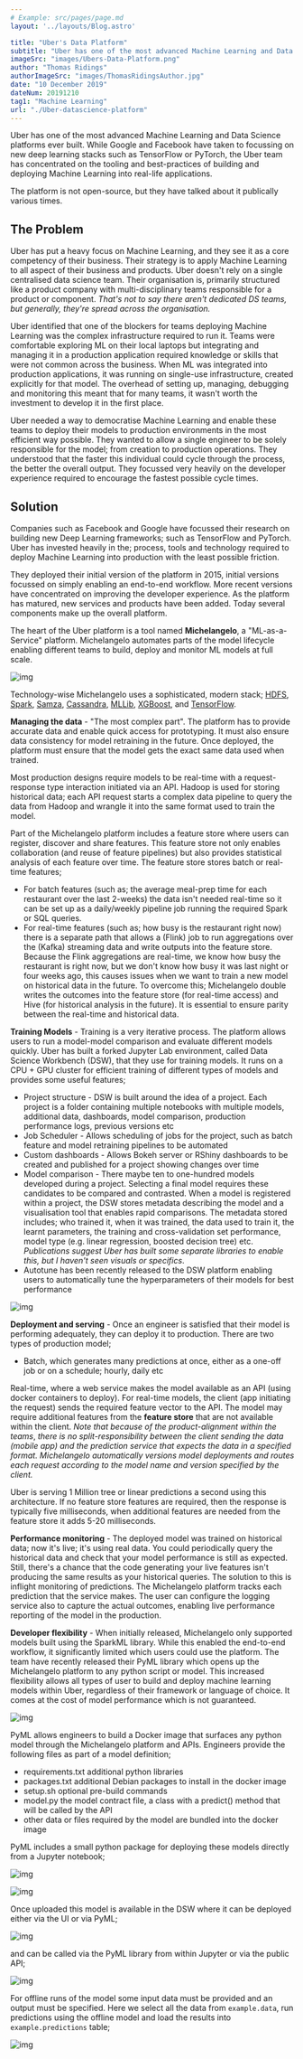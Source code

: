 ```yaml
---
# Example: src/pages/page.md
layout: '../layouts/Blog.astro'

title: "Uber's Data Platform"
subtitle: "Uber has one of the most advanced Machine Learning and Data Science platforms ever built. The platform is not open-source, but they have talked about it publically various times."
imageSrc: "images/Ubers-Data-Platform.png"
author: "Thomas Ridings"
authorImageSrc: "images/ThomasRidingsAuthor.jpg"
date: "10 December 2019"
dateNum: 20191210
tag1: "Machine Learning"
url: "./Uber-datascience-platform"
---
```


Uber has one of the most advanced Machine Learning and Data Science platforms ever built. While Google and Facebook have taken to focussing on new deep learning stacks such as TensorFlow or PyTorch, the Uber team has concentrated on the tooling and best-practices of building and deploying Machine Learning into real-life applications.

The platform is not open-source, but they have talked about it publically various times.

## **The Problem**

Uber has put a heavy focus on Machine Learning, and they see it as a core competency of their business. Their strategy is to apply Machine Learning to all aspect of their business and products. Uber doesn't rely on a single centralised data science team. Their organisation is, primarily structured like a product company with multi-disciplinary teams responsible for a product or component.  _That's not to say there aren't dedicated DS teams, but generally, they're spread across the organisation._

Uber identified that one of the blockers for teams deploying Machine Learning was the complex infrastructure required to run it. Teams were comfortable exploring ML on their local laptops but integrating and managing it in a production application required knowledge or skills that were not common across the business. When ML was integrated into production applications, it was running on single-use infrastructure, created explicitly for that model. The overhead of setting up, managing, debugging and monitoring this meant that for many teams, it wasn't worth the investment to develop it in the first place.

Uber needed a way to democratise Machine Learning and enable these teams to deploy their models to production environments in the most efficient way possible. They wanted to allow a single engineer to be solely responsible for the model; from creation to production operations. They understood that the faster this individual could cycle through the process, the better the overall output. They focussed very heavily on the developer experience required to encourage the fastest possible cycle times.

## **Solution**

Companies such as Facebook and Google have focussed their research on building new Deep Learning frameworks; such as TensorFlow and PyTorch. Uber has invested heavily in the; process, tools and technology required to deploy Machine Learning into production with the least possible friction.

They deployed their initial version of the platform in 2015, initial versions focussed on simply enabling an end-to-end workflow. More recent versions have concentrated on improving the developer experience. As the platform has matured, new services and products have been added. Today several components make up the overall platform.

The heart of the Uber platform is a tool named  **Michelangelo**, a "ML-as-a-Service" platform. Michelangelo automates parts of the model lifecycle enabling different teams to build, deploy and monitor ML models at full scale.

![img](https://1fykyq3mdn5r21tpna3wkdyi-wpengine.netdna-ssl.com/wp-content/uploads/2018/11/image6.png)

Technology-wise Michelangelo uses a sophisticated, modern stack;  [HDFS](https://hadoop.apache.org/),  [Spark](https://spark.apache.org/),  [Samza](https://samza.apache.org/),  [Cassandra](https://cassandra.apache.org/),  [MLLib](https://spark.apache.org/mllib/),  [XGBoost](https://github.com/dmlc/xgboost), and  [TensorFlow](https://www.tensorflow.org/).

**Managing the data**  - "The most complex part". The platform has to provide accurate data and enable quick access for prototyping. It must also ensure data consistency for model retraining in the future. Once deployed, the platform must ensure that the model gets the exact same data used when trained.

Most production designs require models to be real-time with a request-response type interaction initiated via an API. Hadoop is used for storing historical data; each API request starts a complex data pipeline to query the data from Hadoop and wrangle it into the same format used to train the model.

Part of the Michelangelo platform includes a feature store where users can register, discover and share features. This feature store not only enables collaboration (and reuse of feature pipelines) but also provides statistical analysis of each feature over time. The feature store stores batch or real-time features;

-   For batch features (such as; the average meal-prep time for each restaurant over the last 2-weeks) the data isn't needed real-time so it can be set up as a daily/weekly pipeline job running the required Spark or SQL queries.
-   For real-time features (such as; how busy is the restaurant right now) there is a separate path that allows a (Flink) job to run aggregations over the (Kafka) streaming data and write outputs into the feature store. Because the Flink aggregations are real-time, we know how busy the restaurant is right now, but we don't know how busy it was last night or four weeks ago, this causes issues when we want to train a new model on historical data in the future. To overcome this; Michelangelo double writes the outcomes into the feature store (for real-time access) and Hive (for historical analysis in the future). It is essential to ensure parity between the real-time and historical data.

**Training Models**  - Training is a very iterative process. The platform allows users to run a model-model comparison and evaluate different models quickly. Uber has built a forked Jupyter Lab environment, called Data Science Workbench (DSW), that they use for training models. It runs on a CPU + GPU cluster for efficient training of different types of models and provides some useful features;

-   Project structure - DSW is built around the idea of a project. Each project is a folder containing multiple notebooks with multiple models, additional data, dashboards, model comparison, production performance logs, previous versions etc
-   Job Scheduler - Allows scheduling of jobs for the project, such as batch feature and model retraining pipelines to be automated
-   Custom dashboards - Allows Bokeh server or RShiny dashboards to be created and published for a project showing changes over time
-   Model comparison - There maybe ten to one-hundred models developed during a project. Selecting a final model requires these candidates to be compared and contrasted. When a model is registered within a project, the DSW stores metadata describing the model and a visualisation tool that enables rapid comparisons. The metadata stored includes; who trained it, when it was trained, the data used to train it, the learnt parameters, the training and cross-validation set performance, model type (e.g. linear regression, boosted decision tree) etc.  _Publications suggest Uber has built some separate libraries to enable this, but I haven't seen visuals or specifics_.
-   Autotune has been recently released to the DSW platform enabling users to automatically tune the hyperparameters of their models for best performance

![img](https://1fykyq3mdn5r21tpna3wkdyi-wpengine.netdna-ssl.com/wp-content/uploads/2018/11/image9.png)

**Deployment and serving**  - Once an engineer is satisfied that their model is performing adequately, they can deploy it to production. There are two types of production model;

-   Batch, which generates many predictions at once, either as a one-off job or on a schedule; hourly, daily etc

Real-time, where a web service makes the model available as an API (using docker containers to deploy). For real-time models, the client (app initiating the request) sends the required feature vector to the API. The model may require additional features from the  **feature store**  that are not available within the client.  _Note that because of the product-alignment within the teams_,  _there is no split-responsibility between the client sending the data (mobile app) and the prediction service that expects the data in a specified format. Michelangelo automatically versions model deployments and routes each request according to the model name and version specified by the client._

Uber is serving 1 Million tree or linear predictions a second using this architecture. If no feature store features are required, then the response is typically five milliseconds, when additional features are needed from the feature store it adds 5-20 milliseconds.

**Performance monitoring**  - The deployed model was trained on historical data; now it's live; it's using real data. You could periodically query the historical data and check that your model performance is still as expected. Still, there's a chance that the code generating your live features isn't producing the same results as your historical queries. The solution to this is inflight monitoring of predictions. The Michelangelo platform tracks each prediction that the service makes. The user can configure the logging service also to capture the actual outcomes, enabling live performance reporting of the model in the production.

**Developer flexibility**  - When initially released, Michelangelo only supported models built using the SparkML library. While this enabled the end-to-end workflow, it significantly limited which users could use the platform. The team have recently released their PyML library which opens up the Michelangelo platform to any python script or model. This increased flexibility allows all types of user to build and deploy machine learning models within Uber, regardless of their framework or language of choice. It comes at the cost of model performance which is not guaranteed.

![img](https://1fykyq3mdn5r21tpna3wkdyi-wpengine.netdna-ssl.com/wp-content/uploads/2018/10/image3-1.png)

PyML allows engineers to build a Docker image that surfaces any python model through the Michelangelo platform and APIs. Engineers provide the following files as part of a model definition;

-   requirements.txt additional python libraries
-   packages.txt additional Debian packages to install in the docker image
-   setup.sh optional pre-build commands
-   model.py the model contract file, a class with a predict() method that will be called by the API
-   other data or files required by the model are bundled into the docker image

PyML includes a small python package for deploying these models directly from a Jupyter notebook;

![img](https://1fykyq3mdn5r21tpna3wkdyi-wpengine.netdna-ssl.com/wp-content/uploads/2018/10/Screen-Shot-2018-10-22-at-10.11.11-AM.png)

![img](https://1fykyq3mdn5r21tpna3wkdyi-wpengine.netdna-ssl.com/wp-content/uploads/2018/10/image5-2.png)

Once uploaded this model is available in the DSW where it can be deployed either via the UI or via PyML;

![img](https://1fykyq3mdn5r21tpna3wkdyi-wpengine.netdna-ssl.com/wp-content/uploads/2018/10/Screen-Shot-2018-10-22-at-10.11.25-AM.png)

and can be called via the PyML library from within Jupyter or via the public API;

![img](https://1fykyq3mdn5r21tpna3wkdyi-wpengine.netdna-ssl.com/wp-content/uploads/2018/10/Screen-Shot-2018-10-22-at-2.03.29-PM.png)

For offline runs of the model some input data must be provided and an output must be specified. Here we select all the data from  `example.data`, run predictions using the offline model and load the results into  `example.predictions`  table;

![img](https://1fykyq3mdn5r21tpna3wkdyi-wpengine.netdna-ssl.com/wp-content/uploads/2018/10/Screen-Shot-2018-10-22-at-10.11.48-AM.png)